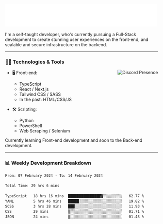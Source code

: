 <img src="assets/wave.svg" alt=":wave:" />

I'm a self-taught developer, who's currently pursuing a Full-Stack development to create stunning user experiences on the front-end, and scalable and secure infrastructure on the backend.

---

### 🧑‍💻 Technologies & Tools

<a href="https://discord.com/users/414304208649453568" target="_blank" rel="nofollow">
   <img src="https://lanyard-profile-readme.vercel.app/api/414304208649453568?idleMessage=Probably%20doing%20something%20else..." alt="Discord Presence" align="right">
</a>

- 🖥️ Front-end:

  - TypeScript
  - React / Next.js
  - Tailwind CSS / SASS
  - In the past: HTML/CSS/JS

- 🛠 Scripting:

  - Python
  - PowerShell
  - Web Scraping / Selenium

Currently learning Front-end development and soon to the Back-end development.

---

### 📊 Weekly Development Breakdown

<!-- ![ccrsxx's GitHub Stats](https://github-readme-stats.vercel.app/api?username=ccrsxx&count_private=true&theme=tokyonight) -->
<!-- ![ccrsxx's Top Langs](https://github-readme-stats.vercel.app/api/top-langs/?username=ccrsxx&hide=lua,java,html&theme=tokyonight) -->

<!--START_SECTION:waka-->

```txt
From: 07 February 2024 - To: 14 February 2024

Total Time: 29 hrs 6 mins

TypeScript   18 hrs 16 mins  ███████████████▓░░░░░░░░░   62.77 %
YAML         5 hrs 46 mins   █████░░░░░░░░░░░░░░░░░░░░   19.82 %
SCSS         3 hrs 28 mins   ███░░░░░░░░░░░░░░░░░░░░░░   11.93 %
CSS          29 mins         ▒░░░░░░░░░░░░░░░░░░░░░░░░   01.71 %
JSON         24 mins         ▒░░░░░░░░░░░░░░░░░░░░░░░░   01.43 %
```

<!--END_SECTION:waka-->
